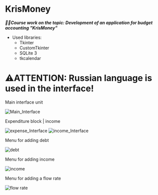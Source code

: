 # KrisMoney
***🧑‍🎓Course work on the topic: Development of an application for budget accounting "KrisMoney"***

- Used libraries:
  - Tkinter
  - CustomTkinter
  - SQLite 3
  - tkcalendar

 # ⚠️ATTENTION: Russian language is used in the interface!
 
Main interface unit

![Main_Interface](https://github.com/Katrin0522/KrisMoney/assets/95361188/1a8464b8-b558-416b-9240-af24f1ce471f)

Expenditure block | income

![expense_Interface](https://github.com/Katrin0522/KrisMoney/assets/95361188/ab34f110-fefa-495b-9734-914fe0f41853)
![income_Interface](https://github.com/Katrin0522/KrisMoney/assets/95361188/73a7762b-0d09-4ef0-9fb8-4af020894357)

Menu for adding debt

![debt](https://github.com/Katrin0522/KrisMoney/assets/95361188/1b7e6f69-66e9-493a-ab22-9227b43ec061)

Menu for adding income

![income](https://github.com/Katrin0522/KrisMoney/assets/95361188/e4bda0f6-0239-46b2-ba44-41bf0a8b6a12)

Menu for adding a flow rate

![flow rate](https://github.com/Katrin0522/KrisMoney/assets/95361188/9d9bc321-fff9-4514-837e-7f4b88bd8e4e)


